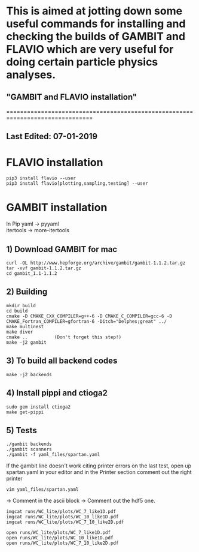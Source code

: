 # This is aimed at jotting down some useful commands for installing and checking the builds of GAMBIT and FLAVIO which are very useful for doing certain particle physics analyses. # 

## "GAMBIT and FLAVIO installation" ##
===============================================================================
## Last Edited: 07-01-2019

# FLAVIO installation
~~~
pip3 install flavio --user
pip3 install flavio[plotting,sampling,testing] --user
~~~

# GAMBIT installation

In Pip
    yaml -> pyyaml                                                                                                       
    itertools -> more-itertools                                                                                       

## 1) Download GAMBIT for mac
~~~
curl -OL http://www.hepforge.org/archive/gambit/gambit-1.1.2.tar.gz
tar -xvf gambit-1.1.2.tar.gz
cd gambit_1.1-1.1.2
~~~
  
## 2) Building  
~~~
mkdir build
cd build
cmake -D CMAKE_CXX_COMPILER=g++-6 -D CMAKE_C_COMPILER=gcc-6 -D CMAKE_Fortran_COMPILER=gfortran-6 -Ditch="Delphes;great" ../ 
make multinest
make diver
cmake ..          (Don't forget this step!)
make -j2 gambit
~~~  

## 3) To build all backend codes
~~~
make -j2 backends
~~~

## 4) Install pippi and ctioga2
~~~
sudo gem install ctioga2 
make get-pippi
~~~

## 5) Tests
~~~
./gambit backends
./gambit scanners
./gambit -f yaml_files/spartan.yaml
~~~

If the gambit line doesn't work citing printer errors on the last test, open up spartan.yaml in your editor and in the Printer section comment out the right printer
~~~
vim yaml_files/spartan.yaml
~~~
  -> Comment in the ascii block
  -> Comment out the hdf5 one.   
~~~  
imgcat runs/WC_lite/plots/WC_7_like1D.pdf 
imgcat runs/WC_lite/plots/WC_10_like1D.pdf
imgcat runs/WC_lite/plots/WC_7_10_like2D.pdf

open runs/WC_lite/plots/WC_7_like1D.pdf 
open runs/WC_lite/plots/WC_10_like1D.pdf
open runs/WC_lite/plots/WC_7_10_like2D.pdf
~~~
